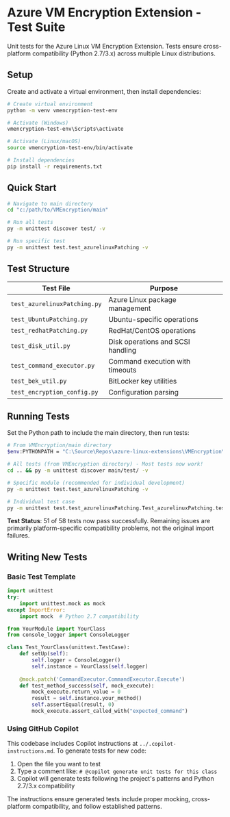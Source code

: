 # Azure VM Encryption Extension - Test Suite

Unit tests for the Azure Linux VM Encryption Extension. Tests ensure cross-platform compatibility (Python 2.7/3.x) across multiple Linux distributions.

## Setup

Create and activate a virtual environment, then install dependencies:
```bash
# Create virtual environment
python -m venv vmencryption-test-env

# Activate (Windows)
vmencryption-test-env\Scripts\activate

# Activate (Linux/macOS)
source vmencryption-test-env/bin/activate

# Install dependencies
pip install -r requirements.txt
```

## Quick Start

```bash
# Navigate to main directory
cd "c:/path/to/VMEncryption/main"

# Run all tests
py -m unittest discover test/ -v

# Run specific test
py -m unittest test.test_azurelinuxPatching -v
```


## Test Structure

| Test File | Purpose |
|-----------|---------|
| `test_azurelinuxPatching.py` | Azure Linux package management |
| `test_UbuntuPatching.py` | Ubuntu-specific operations |
| `test_redhatPatching.py` | RedHat/CentOS operations |
| `test_disk_util.py` | Disk operations and SCSI handling |
| `test_command_executor.py` | Command execution with timeouts |
| `test_bek_util.py` | BitLocker key utilities |
| `test_encryption_config.py` | Configuration parsing |

## Running Tests

Set the Python path to include the main directory, then run tests:

```bash
# From VMEncryption/main directory
$env:PYTHONPATH = "C:\Source\Repos\azure-linux-extensions\VMEncryption\main"

# All tests (from VMEncryption directory) - Most tests now work!
cd .. && py -m unittest discover main/test/ -v

# Specific module (recommended for individual development)
py -m unittest test.test_azurelinuxPatching -v

# Individual test case
py -m unittest test.test_azurelinuxPatching.Test_azurelinuxPatching.test_install_cryptsetup_already_installed -v
```

**Test Status**: 51 of 58 tests now pass successfully. Remaining issues are primarily platform-specific compatibility problems, not the original import failures.

## Writing New Tests

### Basic Test Template
```python
import unittest
try:
    import unittest.mock as mock
except ImportError:
    import mock  # Python 2.7 compatibility

from YourModule import YourClass
from console_logger import ConsoleLogger

class Test_YourClass(unittest.TestCase):
    def setUp(self):
        self.logger = ConsoleLogger()
        self.instance = YourClass(self.logger)
    
    @mock.patch('CommandExecutor.CommandExecutor.Execute')
    def test_method_success(self, mock_execute):
        mock_execute.return_value = 0
        result = self.instance.your_method()
        self.assertEqual(result, 0)
        mock_execute.assert_called_with("expected_command")
```

### Using GitHub Copilot

This codebase includes Copilot instructions at `../.copilot-instructions.md`. To generate tests for new code:

1. Open the file you want to test
2. Type a comment like: `# @copilot generate unit tests for this class`
3. Copilot will generate tests following the project's patterns and Python 2.7/3.x compatibility

The instructions ensure generated tests include proper mocking, cross-platform compatibility, and follow established patterns.
